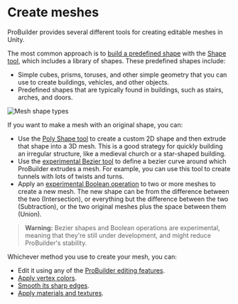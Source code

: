 # Create meshes

ProBuilder provides several different tools for creating editable meshes in Unity. 

The most common approach is to [build a predefined shape](shape-tool.md) with the [Shape tool](shape-tool.md), which includes a library of shapes. These predefined shapes include:

* Simple cubes, prisms, toruses, and other simple geometry that you can use to create buildings, vehicles, and other objects. 
* Predefined shapes that are typically found in buildings, such as stairs, arches, and doors.

![Mesh shape types](images/ShapeToolTypes.png) 

If you want to make a mesh with an original shape, you can: 

- Use the [Poly Shape tool](polyshape.md) to create a custom 2D shape and then extrude that shape into a 3D mesh. This is a good strategy for quickly building an irregular structure, like a medieval church or a star-shaped building.
- Use the [experimental Bezier tool](bezier.md) to define a bezier curve around which ProBuilder extrudes a mesh. For example, you can use this tool to create tunnels with lots of twists and turns.
- Apply an [experimental Boolean operation](boolean.md) to two or more meshes to create a new mesh. The new shape can be from the difference between the two (Intersection), or everything but the difference between the two (Subtraction), or the two original meshes plus the space between them (Union).

>**Warning:** Bezier shapes and Boolean operations are experimental, meaning that they're still under development, and might reduce ProBuilder's stability.

Whichever method you use to create your mesh, you can:

* Edit it using any of the [ProBuilder editing features](workflow-edit.md).
* [Apply vertex colors](workflow-vertexcolors.md).
* [Smooth its sharp edges](workflow-edit-smoothing.md).
* [Apply materials and textures](workflow-materials.md).
